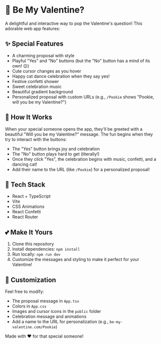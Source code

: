 # 🌹 Be My Valentine?

A delightful and interactive way to pop the Valentine's question! This adorable web app features:

## ✨ Special Features

- A charming proposal with style
- Playful "Yes" and "No" buttons (but the "No" button has a mind of its own! 😉)
- Cute cursor changes as you hover
- Happy cat dance celebration when they say yes!
- Festive confetti shower
- Sweet celebration music
- Beautiful gradient background
- Personalized proposal with custom URLs (e.g., `/Pookie` shows "Pookie, will you be my Valentine?")

## 💝 How It Works

When your special someone opens the app, they'll be greeted with a beautiful "Will you be my Valentine?" message. The fun begins when they try to interact with the buttons:

- The "Yes" button brings joy and celebration
- The "No" button plays hard to get (literally!)
- Once they click "Yes", the celebration begins with music, confetti, and a dancing cat!
- Add their name to the URL (like `/Pookie`) for a personalized proposal!

## 🚀 Tech Stack

- React + TypeScript
- Vite
- CSS Animations
- React Confetti
- React Router

## 💕 Make It Yours

1. Clone this repository
2. Install dependencies: `npm install`
3. Run locally: `npm run dev`
4. Customize the messages and styling to make it perfect for your Valentine!

## 🎨 Customization

Feel free to modify:

- The proposal message in `App.tsx`
- Colors in `App.css`
- Images and cursor icons in the `public` folder
- Celebration message and animations
- Add a name to the URL for personalization (e.g., `be-my-valentine.com/Pookie`)

Made with ❤️ for that special someone!
